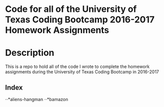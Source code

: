 # Code for all of the University of Texas Coding Bootcamp 2016-2017 Homework Assignments

# Description
This is a repo to hold all of the code I wrote to complete the homework assignments during the University of Texas Coding Bootcamp in 2016-2017

## Index
⋅⋅*aliens-hangman 
⋅⋅*bamazon

